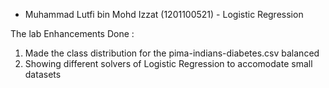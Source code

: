 - Muhammad Lutfi bin Mohd Izzat (1201100521) - Logistic Regression

The lab Enhancements Done  :

1. Made the class distribution for the pima-indians-diabetes.csv balanced
2. Showing different solvers of Logistic Regression to accomodate small datasets